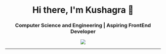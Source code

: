 <h1 align="center">Hi there, I'm Kushagra 👋</h1>

<h3 align="center">Computer Science and Engineering | Aspiring FrontEnd Developer </h3>

<p align="center">
  <img src="https://komarev.com/ghpvc/?username=KushagraShar&color=0E9C47&style=for-the-badge">
</p>

---

